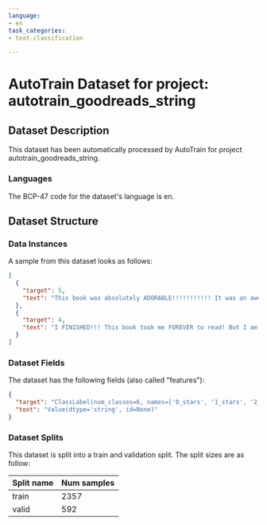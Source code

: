 ```yaml
---
language:
- en
task_categories:
- text-classification

---
```

# AutoTrain Dataset for project: autotrain_goodreads_string

## Dataset Description

This dataset has been automatically processed by AutoTrain for project autotrain_goodreads_string.

### Languages

The BCP-47 code for the dataset's language is en.

## Dataset Structure

### Data Instances

A sample from this dataset looks as follows:

```json
[
  {
    "target": 5,
    "text": "This book was absolutely ADORABLE!!!!!!!!!!! It was an awesome, light and FUN read. \n I loved the characters but I absolutely LOVED Cam!!!!!!!!!!!! Major Swoooon Worthy! J \n \"You've been checking me out, haven't you? In-between your flaming insults? I feel like man candy.\" \n Seriously, between being HOT, FUNNY and OH SO VERY ADORABLE, Cam was the perfect catch!! \n \" I'm not going out with you Cam.\" \n \" I didn't ask you at this moment, now did I\" One side of his lips curved up. \" But you will eventually.\" \n \"You're delusional\" \n \"I'm determined.\" \n \" More like annoying.\" \n \" Most would say amazing.\" \n Cam and Avery's relationship is tough due to the secrets she keeps but he is the perfect match for breaking her out of her shell and facing her fears. \n This book is definitely a MUST READ. \n Trust me when I say this YOU will not regret it! \n www.Jenreadit.com"
  },
  {
    "target": 4,
    "text": "I FINISHED!!! This book took me FOREVER to read! But I am so glad I stuck with it, I really loved it. It took me a while to get into: this book has a TON of characters and storylines. But once I hit about the 100-page mark, I became very invested in the story and couldn't wait to see what would happen with Lizzie, Lane, Edward, Gin and the rest of the family. Oh, and Samuel T. There's a little bit of sex but mostly this is a sweeping romance novel, much like Dynasty and Dallas from the 1980's. If you loved those series, you will love this book. There's betrayal, unrequited love, family fortunes, and much scheming. \n There are many characters to love here and many to hate. Some are over-the-top but I loved the central storyline involving Lane and Lizzie. \n The author really gets the Southern mannerisms right, and the backdrop of the Kentucky Bourbon industry is fascinating. This book ends not so much on a cliffhanger but with many, many loose ends, and I will eagerly pick up the next book in this series."
  }
]
```

### Dataset Fields

The dataset has the following fields (also called "features"):

```json
{
  "target": "ClassLabel(num_classes=6, names=['0_stars', '1_stars', '2_stars', '3_stars', '4_stars', '5_stars'], id=None)",
  "text": "Value(dtype='string', id=None)"
}
```

### Dataset Splits

This dataset is split into a train and validation split. The split sizes are as follow:

| Split name   | Num samples         |
| ------------ | ------------------- |
| train        | 2357 |
| valid        | 592 |
